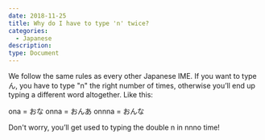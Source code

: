 ```yaml
---
date: 2018-11-25
title: Why do I have to type 'n' twice?
categories:
  - Japanese
description:
type: Document
---
```

We follow the same rules as every other Japanese IME. If you want to type ん, you have to type "n" the right number of times, otherwise you’ll end up typing a different word altogether. Like this:

ona = おな
onna = おんあ
onnna = おんな

Don't worry, you’ll get used to typing the double n in nnno time!
